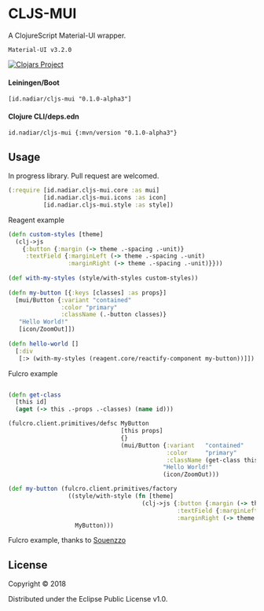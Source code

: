 # CLJS-MUI

A ClojureScript Material-UI wrapper. 

`Material-UI v3.2.0`

[![Clojars Project](https://img.shields.io/clojars/v/id.nadiar/cljs-mui.svg)](https://clojars.org/id.nadiar/cljs-mui)


#### Leiningen/Boot
```
[id.nadiar/cljs-mui "0.1.0-alpha3"]
```
#### Clojure CLI/deps.edn
```
id.nadiar/cljs-mui {:mvn/version "0.1.0-alpha3"}
```

## Usage

In progress library. Pull request are welcomed.

```Clojure
(:require [id.nadiar.cljs-mui.core :as mui] 
          [id.nadiar.cljs-mui.icons :as icon] 
          [id.nadiar.cljs-mui.style :as style])
```

Reagent example

```Clojure
(defn custom-styles [theme]
  (clj->js
    {:button {:margin (-> theme .-spacing .-unit)}
     :textField {:marginLeft (-> theme .-spacing .-unit)
                 :marginRight (-> theme .-spacing .-unit)}}))
                
(def with-my-styles (style/with-styles custom-styles))                
                
(defn my-button [{:keys [classes] :as props}]
  [mui/Button {:variant "contained"
               :color "primary"
               :className (.-button classes)}
   "Hello World!"
   [icon/ZoomOut]])
                
(defn hello-world []
  [:div
   [:> (with-my-styles (reagent.core/reactify-component my-button))]])                
```

Fulcro example 

```Clojure

(defn get-class
  [this id]
  (aget (-> this .-props .-classes) (name id)))

(fulcro.client.primitives/defsc MyButton
                                [this props]
                                {}
                                (mui/Button {:variant   "contained"
                                             :color     "primary"
                                             :className (get-class this :button)}
                                            "Hello World!"
                                            (icon/ZoomOut)))

(def my-button (fulcro.client.primitives/factory
                 ((style/with-style (fn [theme]
                                      (clj->js {:button {:margin (-> theme .-spacing .-unit)}
                                                :textField {:marginLeft (-> theme .-spacing .-unit)}
                                                :marginRight (-> theme .-spacing .-unit)})))
                   MyButton)))  
```

Fulcro example, thanks to [Souenzzo](https://gist.github.com/souenzzo/7f376efca955660e6221bca7827164ba)

## License

Copyright © 2018

Distributed under the Eclipse Public License v1.0.
